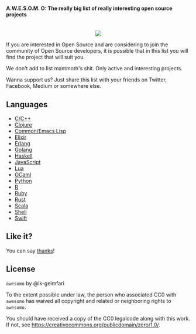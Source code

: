 #### A.W.E.S.O.M. O: The really big list of really interesting open source projects

<p align="center">
  <br>
  <img src="https://raw.githubusercontent.com/lk-geimfari/awesomeo/master/artwork/a.w.e.s.o.m.e_o.png">
  <br>
</p>

If you are interested in Open Source and are considering to join the community of Open Source developers, 
it is possible that in this list you will find the project that will suit you. 

We don't add to list mammoth's shit. Only active and interesting projects.

Wanna support us? Just share this list with your friends on Twitter, Facebook, Medium or somewhere else.


## Languages

 - [C/C++](https://github.com/lk-geimfari/awesomeo/blob/master/languages/C_C%2B%2B.md)
 - [Clojure](https://github.com/lk-geimfari/awesomeo/blob/master/languages/CLOJURE.md)
 - [Common/Emacs Lisp](https://github.com/lk-geimfari/awesomeo/blob/master/languages/LISP.md)
 - [Elixir](https://github.com/lk-geimfari/awesomeo/blob/master/languages/ELIXIR.md)
 - [Erlang](https://github.com/lk-geimfari/awesomeo/blob/master/languages/ERLANG.md)
 - [Golang](https://github.com/lk-geimfari/awesomeo/blob/master/languages/GOLANG.md)
 - [Haskell](https://github.com/lk-geimfari/awesomeo/blob/master/languages/HASKELL.md)
 - [JavaScript](https://github.com/lk-geimfari/awesomeo/blob/master/languages/JAVASCRIPT.md)
 - [Lua](https://github.com/lk-geimfari/awesomeo/blob/master/languages/LUA.md)
 - [OCaml](https://github.com/lk-geimfari/awesomeo/blob/master/languages/OCAML.md)
 - [Python](https://github.com/lk-geimfari/awesomeo/blob/master/languages/PYTHON.md)
 - [R](https://github.com/lk-geimfari/awesomeo/blob/master/languages/R.md)
 - [Ruby](https://github.com/lk-geimfari/awesomeo/blob/master/languages/RUBY.md)
 - [Rust](https://github.com/lk-geimfari/awesomeo/blob/master/languages/RUST.md)
 - [Scala](https://github.com/lk-geimfari/awesomeo/blob/master/languages/SCALA.md)
 - [Shell](https://github.com/lk-geimfari/awesomeo/blob/master/languages/SHELL.md)
 - [Swift](https://github.com/lk-geimfari/awesomeo/blob/master/languages/SWIFT.md)


## Like it?
You can say [thanks](https://saythanks.io/to/lk-geimfari)!

## License

`awesomo` by @lk-geimfari

To the extent possible under law, the person who associated CC0 with `awesomo` has waived all copyright and related or neighboring rights to `awesomo`.

You should have received a copy of the CC0 legalcode along with this work. If not, see https://creativecommons.org/publicdomain/zero/1.0/.

